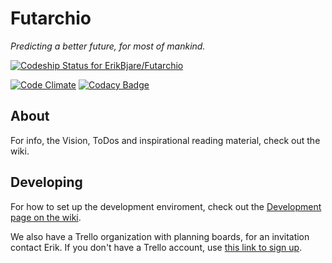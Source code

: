 Futarchio
=========

*Predicting a better future, for most of mankind.*

[![Codeship Status for ErikBjare/Futarchio](https://codeship.com/projects/99df3fa0-60ec-0132-382e-1288075d9375/status)](https://codeship.com/projects/51705)  

[![Code Climate](https://codeclimate.com/repos/54877709e30ba059a4018def/badges/35a520ea662f3ee5e78a/gpa.svg)](https://codeclimate.com/repos/54877709e30ba059a4018def/feed)
[![Codacy Badge](https://www.codacy.com/project/badge/c1a7af2ab5ac466ca4f3ab89972f9e3a)](https://www.codacy.com)


## About
For info, the Vision, ToDos and inspirational reading material, check out the wiki.

## Developing
For how to set up the development enviroment, check out the [Development page on the wiki](https://github.com/ErikBjare/Futarchio/wiki/Development).

We also have a Trello organization with planning boards, for an invitation contact Erik. If you don't have a Trello account, use [this link to sign up](https://trello.com/erikbjareholt/recommend).
